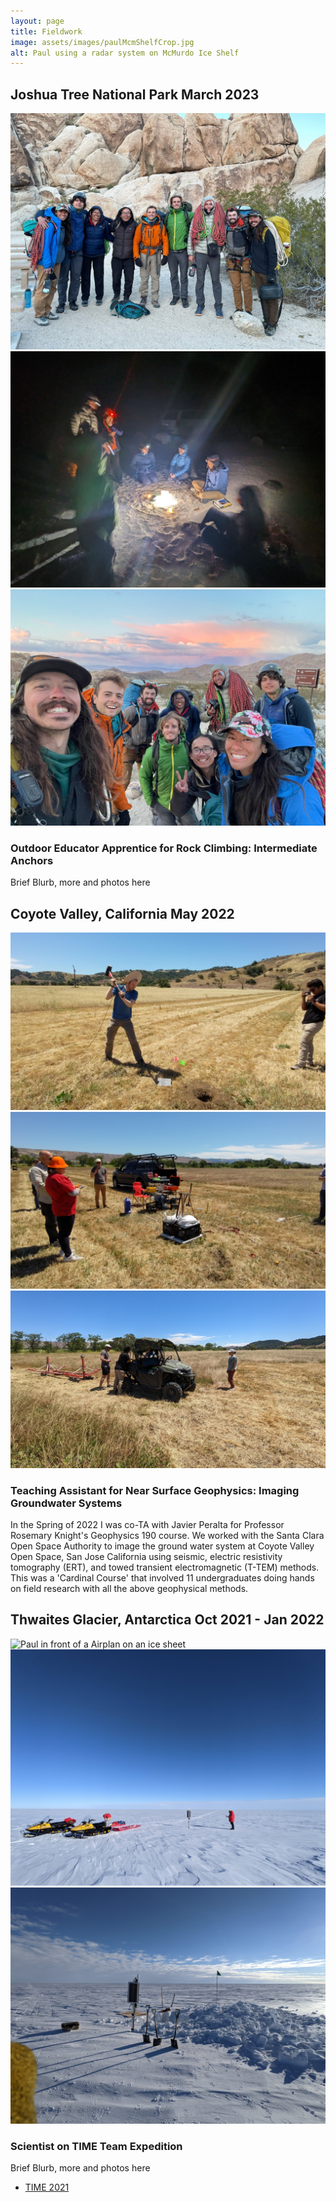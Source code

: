 ```yaml
---
layout: page
title: Fieldwork
image: assets/images/paulMcmShelfCrop.jpg
alt: Paul using a radar system on McMurdo Ice Shelf
---
```


## Joshua Tree National Park March 2023 

<div class="box alt">
  <div class="row 50% uniform">
    <div class="4u"><span class="image fit"><img src="assets/images/joshuaTree1.jpg" alt="Class photo by a crag" /></span></div>
    <div class="4u"><span class="image fit"><img src="assets/images/joshuaTree2.jpg" alt="Class discussion around the makeshift campfire" /></span></div>
    <div class="4u$"><span class="image fit"><img src="assets/images/joshuaTree3.jpg" alt="Class photo with a desert sunset" /></span></div>
  </div>
</div>

### Outdoor Educator Apprentice for Rock Climbing: Intermediate Anchors 
Brief Blurb, more and photos here

## Coyote Valley, California May 2022 

<div class="box alt">
  <div class="row 50% uniform">
    <div class="4u"><span class="image fit"><img src="assets/images/coyoteValley1.jpg" alt="Using a sledgehammer seismic souce" /></span></div>
    <div class="4u"><span class="image fit"><img src="assets/images/coyoteValley2.jpg" alt="Preparing to fire the besty gun" /></span></div>
    <div class="4u$"><span class="image fit"><img src="assets/images/coyoteValley3.jpg" alt="Prepping the T-TEM system" /></span></div>
  </div>
</div>

### Teaching Assistant for Near Surface Geophysics: Imaging Groundwater Systems 

In the Spring of 2022 I was co-TA with Javier Peralta for Professor Rosemary Knight's Geophysics 190 course. We worked with the Santa Clara Open Space Authority to image the ground water system at Coyote Valley Open Space, San Jose California using seismic, electric resistivity tomography (ERT), and towed transient electromagnetic (T-TEM) methods. This was a 'Cardinal Course' that involved 11 undergraduates doing hands on field research with all the above geophysical methods. 


## Thwaites Glacier, Antarctica Oct 2021 - Jan 2022 

<div class="box alt">
  <div class="row 50% uniform">
    <div class="4u"><span class="image fit"><img src="assets/images/thwaites1.jpg" alt="Paul in front of a Airplan on an ice sheet" /></span></div>
    <div class="4u"><span class="image fit"><img src="assets/images/thwaites2.jpg" alt="A person and 2 snowmobiles on an ice sheet" /></span></div>
    <div class="4u$"><span class="image fit"><img src="assets/images/thwaites3.jpg" alt="Passive seismic station after being dug up from the snow" /></span></div>
  </div>
</div>

### Scientist on TIME Team Expedition
Brief Blurb, more and photos here

<ul class="actions">
	<li><a href="{{ 'TIME2021.html' | absolute_url }}" class="button">TIME 2021</a></li>
      </ul>


